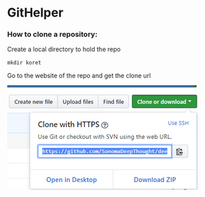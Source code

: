 # GitHelper

### How to clone a repository:

Create a local directory to hold the repo
```
mkdir koret
```

Go to the website of the repo and get the clone url

![img missing](GitClone.png)
